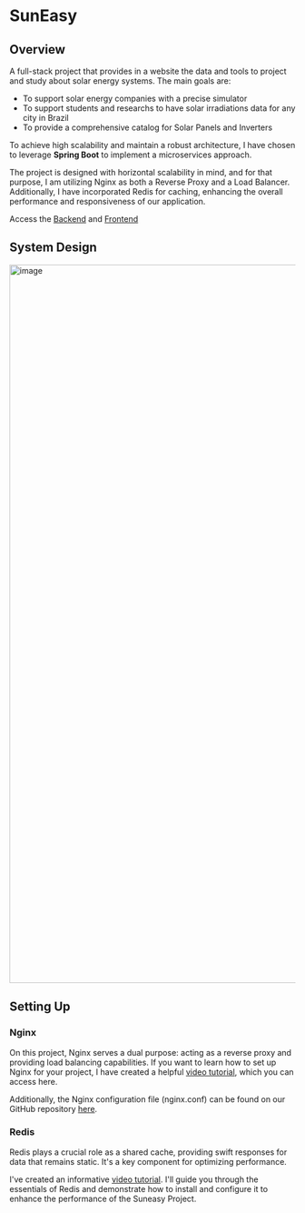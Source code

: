 # SunEasy

## Overview
A full-stack project that provides in a website the data and tools to project and study about solar energy systems. The main goals are:
 - To support solar energy companies with a precise simulator
 - To support students and researchs to have solar irradiations data for any city in Brazil
 - To provide a comprehensive  catalog for Solar Panels and Inverters
   
To achieve high scalability and maintain a robust architecture, I have chosen to leverage **Spring Boot** to implement a microservices approach.

The project is designed with horizontal scalability in mind, and for that purpose, I am utilizing Nginx as both a Reverse Proxy and a Load Balancer. Additionally, I have incorporated Redis for caching, enhancing the overall performance and responsiveness of our application.

Access the [Backend](https://github.com/maxfideles/suneasyapi) and [Frontend](https://github.com/maxfideles/suneasy)


## System Design
<img width="1264" alt="image" src="https://github.com/maxfideles/suneasy-project/assets/61297641/a0eba91e-da33-4c74-b457-96c05fd8359e">

## Setting Up

### Nginx

On this project, Nginx serves a dual purpose: acting as a reverse proxy and providing load balancing capabilities. If you want to learn how to set up Nginx for your project, I have created a helpful [video tutorial](https://youtu.be/qq8lwam52ns), which you can access here. 

Additionally, the Nginx configuration file (nginx.conf) can be found on our GitHub repository [here](https://github.com/maxfideles/suneasy-project/blob/main/nginx.conf).


### Redis

Redis plays a crucial role as a shared cache, providing swift responses for data that remains static. It's a key component for optimizing performance.

 I've created an informative [video tutorial](https://youtu.be/2B2FnELOoWI). I'll guide you through the essentials of Redis and demonstrate how to install and configure it to enhance the performance of the Suneasy Project.
